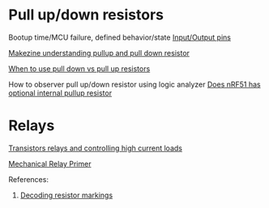# Pull up/down resistors

Bootup time/MCU failure, defined behavior/state
[Input/Output pins](http://electronics.stackexchange.com/questions/58502/pull-up-and-pull-down-resistor-usage-on-input-or-output-mcu-pins)

[Makezine understanding pullup and pull down resistor](http://makezine.com/2009/03/05/understanding-pullup-and-pulldown-r/)

[When to use pull down vs pull up resistors](http://electronics.stackexchange.com/questions/113009/when-to-use-pull-down-vs-pull-up-resistors)

How to observer pull up/down resistor using logic analyzer
[Does nRF51 has optional internal pullup resistor](https://devzone.nordicsemi.com/question/61466/does-nrf51-has-optional-internal-pullup-resistors-on-some-pins/)

# Relays
[Transistors relays and controlling high current loads](https://itp.nyu.edu/physcomp/lessons/electronics/transistors-relays-and-controlling-high-current-loads/)

[Mechanical Relay Primer](http://www.phidgets.com/docs/Mechanical_Relay_Primer)

References:

1. [Decoding resistor markings](https://learn.sparkfun.com/tutorials/resistors/decoding-resistor-markings)
